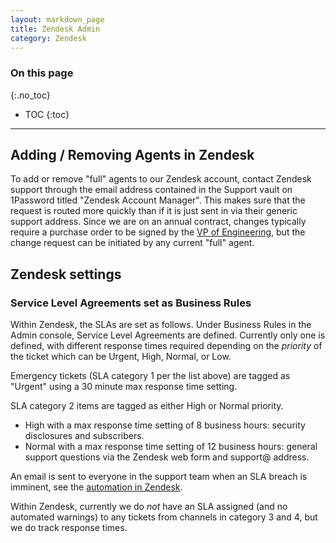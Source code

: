 ```yaml
---
layout: markdown_page
title: Zendesk Admin
category: Zendesk
---
```


### On this page
{:.no_toc}

- TOC
{:toc}

----

## Adding / Removing Agents in Zendesk

To add or remove "full" agents to our Zendesk account, contact Zendesk support through the email address contained in the Support vault on 1Password titled "Zendesk Account Manager". This makes sure that the request is routed more quickly than if it is just sent in via their generic support address. Since we are on an annual contract, changes typically require a purchase order to be signed by the [VP of Engineering](/job-families/vp-of-engineering), but the change request can be initiated by any current "full" agent.

## Zendesk settings

### Service Level Agreements set as Business Rules

Within Zendesk, the SLAs are set as follows. Under Business Rules in the Admin console,
Service Level Agreements are defined. Currently only one is defined, with different response times
required depending on the _priority_  of the ticket which can be Urgent, High, Normal, or Low.

Emergency tickets (SLA category 1 per the list above) are tagged as "Urgent" using a 30 minute max response time setting.

SLA category 2 items are tagged as either High or Normal priority.

- High with a max response time setting of 8 business hours: security disclosures and subscribers.
- Normal with a max response time setting of 12 business hours: general support questions via the Zendesk web form and support@ address.

An email is sent to everyone in the support team when an SLA breach is imminent, see
the [automation in Zendesk](https://gitlab.Zendesk.com/agent/admin/automations/edit/80833987).

Within Zendesk, currently we do _not_ have an SLA assigned (and no automated warnings)
to any tickets from channels in category 3 and 4, but we do track response times.
